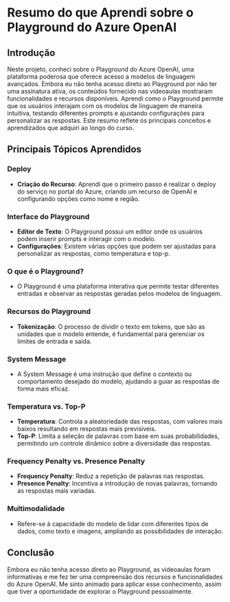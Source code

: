 

# Resumo do que Aprendi sobre o Playground do Azure OpenAI

## Introdução
Neste projeto, conheci sobre o Playground do Azure OpenAI, uma plataforma poderosa que oferece acesso a modelos de linguagem avançados. Embora eu não tenha acesso direto ao Playground por não ter  uma assinatura ativa, os conteúdos fornecido nas videoaulas mostraram funcionalidades e recursos disponíveis. Aprendi como o Playground permite que os usuários interajam com os modelos de linguagem de maneira intuitiva, testando diferentes prompts e ajustando configurações para personalizar as respostas. Este resumo reflete os principais conceitos e aprendizados que adquiri ao longo do curso.

## Principais Tópicos Aprendidos

### Deploy
- **Criação do Recurso**: Aprendi que o primeiro passo é realizar o deploy do serviço no portal do Azure, criando um recurso de OpenAI e configurando opções como nome e região.

### Interface do Playground
- **Editor de Texto**: O Playground possui um editor onde os usuários podem inserir prompts e interagir com o modelo.
- **Configurações**: Existem várias opções que podem ser ajustadas para personalizar as respostas, como temperatura e top-p.

### O que é o Playground?
- O Playground é uma plataforma interativa que permite testar diferentes entradas e observar as respostas geradas pelos modelos de linguagem.

### Recursos do Playground
- **Tokenização**: O processo de dividir o texto em tokens, que são as unidades que o modelo entende, é fundamental para gerenciar os limites de entrada e saída.

### System Message
- A System Message é uma instrução que define o contexto ou comportamento desejado do modelo, ajudando a guiar as respostas de forma mais eficaz.

### Temperatura vs. Top-P
- **Temperatura**: Controla a aleatoriedade das respostas, com valores mais baixos resultando em respostas mais previsíveis.
- **Top-P**: Limita a seleção de palavras com base em suas probabilidades, permitindo um controle dinâmico sobre a diversidade das respostas.

### Frequency Penalty vs. Presence Penalty
- **Frequency Penalty**: Reduz a repetição de palavras nas respostas.
- **Presence Penalty**: Incentiva a introdução de novas palavras, tornando as respostas mais variadas.

### Multimodalidade
- Refere-se à capacidade do modelo de lidar com diferentes tipos de dados, como texto e imagens, ampliando as possibilidades de interação.

## Conclusão
Embora eu não tenha acesso direto ao Playground, as videoaulas foram informativas e me fez ter uma compreensão dos recursos e funcionalidades do Azure OpenAI. Me sinto animado para aplicar esse conhecimento, assim que tiver a oportunidade de explorar o Playground pessoalmente.
